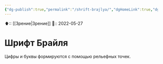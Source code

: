 ```yaml
---
{"dg-publish":true,"permalink":"/shrift-brajlya/","dgHomeLink":true,"dgPassFrontmatter":false}
---
```



⬆:: [[Зрение|Зрение]]
📅:: 2022-05-27

# Шрифт Брайля
Цифры и буквы формируются с помощью рельефных точек.